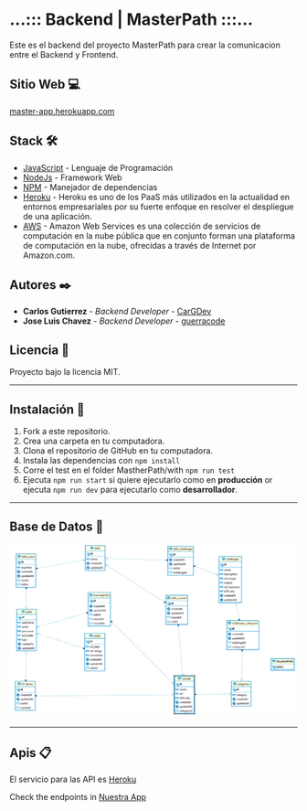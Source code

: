 # ...::: Backend | MasterPath :::...

Este es el backend del proyecto MasterPath para crear la comunicacion entre el Backend y Frontend.

## Sitio Web 💻
[master-app.herokuapp.com](https://masterpath-app.herokuapp.com/)

## Stack 🛠️
- [JavaScript](https://www.javascript.com/) - Lenguaje de Programación
- [NodeJs](https://nodejs.org/en/) - Framework Web
- [NPM](https://www.npmjs.com/) - Manejador de dependencias
- [Heroku](https://www.heroku.com/#) - Heroku es uno de los PaaS más utilizados en la actualidad en entornos empresariales por su fuerte enfoque en resolver el despliegue de una aplicación.
- [AWS](https://aws.amazon.com/) - Amazon Web Services es una colección de servicios de computación en la nube pública que en conjunto forman una plataforma de computación en la nube, ofrecidas a través de Internet por Amazon.com.

## Autores ✒️
- **Carlos Gutierrez** - _Backend Developer_ - [CarGDev](https://github.com/CarGDev)
- **Jose Luis Chavez** - _Backend Developer_ - [guerracode](https://github.com/guerracode)

## Licencia :bookmark_tabs:
Proyecto bajo la licencia MIT.

---
## Instalación 📲
1. Fork a este repositorio.
2. Crea una carpeta en tu computadora.
3. Clona el repositorio de GitHub en tu computadora.
4. Instala las dependencias con ``` npm install ```
5. Corre el test en el folder MastherPath/with ``` npm run test ```
6. Ejecuta ``` npm run start ``` si quiere ejecutarlo como en **producción**
or
ejecuta ``` npm run dev ``` para ejecutarlo como **desarrollador**.

---
## Base de Datos 💾
![Modelo Relacional](https://github.com/HPM-MASSIMO-MasterPath/Backend/blob/main/BD%20Relacional%20Master%20Path.png)

---

## Apis 📋

El servicio para las API es [Heroku](https://dashboard.heroku.com/apps)

Check the endpoints in [Nuestra App](https://masterpath-app.herokuapp.com/api-doc)
